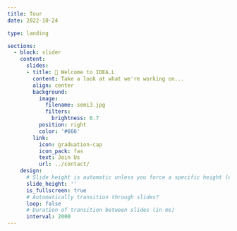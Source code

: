 ```yaml
---
title: Tour
date: 2022-10-24

type: landing

sections:
  - block: slider
    content:
      slides:
      - title: 👋 Welcome to IDEA.L
        content: Take a look at what we're working on...
        align: center
        background:
          image:
            filename: semi3.jpg
            filters:
              brightness: 0.7
          position: right
          color: '#666'
        link:
          icon: graduation-cap
          icon_pack: fas
          text: Join Us
          url: ../contact/
    design:
      # Slide height is automatic unless you force a specific height (e.g. '400px')
      slide_height: ''
      is_fullscreen: true
      # Automatically transition through slides?
      loop: false
      # Duration of transition between slides (in ms)
      interval: 2000
---
```


